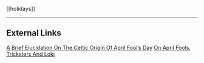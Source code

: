 [[holidays]]

---

## External Links
[A Brief Elucidation On The Celtic Origin Of April Fool’s Day](https://aryaakasha.com/2017/04/01/a-brief-elucidation-on-the-celtic-origin-of-april-fools-day/)
[On April Fools, Tricksters And Loki](https://aryaakasha.com/2017/04/01/on-april-fools-tricksters-and-loki/)